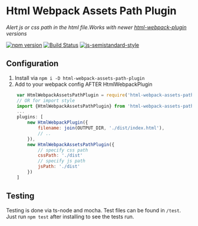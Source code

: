 # Html Webpack Assets Path Plugin
_Alert js or css path in the html file.Works with newer [html-webpack-plugin](https://github.com/jantimon/html-webpack-plugin) versions_

[![npm version](https://badge.fury.io/js/html-webpack-assets-path-plugin.svg)](https://badge.fury.io/js/html-webpack-assets-path-plugin) [![Build Status](https://travis-ci.org/ShaolinWang/html-webpack-assets-path-plugin.svg?branch=main)](https://travis-ci.org/ShaolinWang/html-webpack-assets-path-plugin) [![js-semistandard-style](https://img.shields.io/badge/code%20style-semistandard-brightgreen.svg?style=flat-square)](https://github.com/Flet/semistandard)


## Configuration

1. Install via `npm i -D html-webpack-assets-path-plugin`
2. Add to your webpack config AFTER HtmlWebpackPlugin
```javascript
    var HtmlWebpackAssetsPathPlugin = require('html-webpack-assets-path-plugin').HtmlWebpackAssetsPathPlugin;
    // OR for import style
    import {HtmlWebpackAssetsPathPlugin} from 'html-webpack-assets-path-plugin'
    ...
    plugins: [
        new HtmlWebpackPlugin({
            filename: join(OUTPUT_DIR, './dist/index.html'),
            // ..
        }),
        new HtmlWebpackAssetsPathPlugin({
            // specify css path
            cssPath: './dist'
            // specify js path
            jsPath: './dist'
        })
    ]
```

## Testing
Testing is done via ts-node and mocha. Test files can be found in `/test`. Just run `npm test` after installing to see the tests run.
